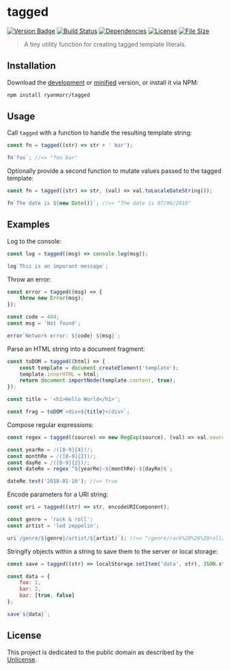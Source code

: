 # tagged

[![Version Badge][version-image]][project-url]
[![Build Status][build-image]][build-url]
[![Dependencies][dependencies-image]][project-url]
[![License][license-image]][license-url]
[![File Size][file-size-image]][project-url]

> A tiny utility function for creating tagged template literals.

## Installation

Download the [development](http://github.com/ryanmorr/tagged/raw/master/dist/tagged.js) or [minified](http://github.com/ryanmorr/tagged/raw/master/dist/tagged.min.js) version, or install it via NPM:

``` sh
npm install ryanmorr/tagged
```

## Usage

Call `tagged` with a function to handle the resulting template string:

``` javascript
const fn = tagged((str) => str + ' bar');

fn`foo`; //=> "foo bar"
```

Optionally provide a second function to mutate values passed to the tagged template:

``` javascript
const fn = tagged((str) => str, (val) => val.toLocaleDateString());

fn`The date is ${new Date()}`; //=> "The date is 07/06/2018"
```

## Examples

Log to the console:

``` javascript
const log = tagged((msg) => console.log(msg));

log`This is an imporant message`;
```

Throw an error:

``` javascript
const error = tagged((msg) => {
    throw new Error(msg);
});

const code = 404;
const msg = 'Not found';

error`Network error: ${code} ${msg}`;
```

Parse an HTML string into a document fragment:

``` javascript
const toDOM = tagged((html) => {
    const template = document.createElement('template');
    template.innerHTML = html;
    return document.importNode(template.content, true);
});

const title = '<h1>Hello World</h1>';

const frag = toDOM`<div>${title}</div>`;
```

Compose regular expressions:

``` javascript
const regex = tagged((source) => new RegExp(source), (val) => val.source);

const yearRe = /([0-9]{4})/;
const monthRe = /([0-9]{2})/;
const dayRe = /([0-9]{2})/;
const dateRe = regex`^${yearRe}-${monthRe}-${dayRe}$`;

dateRe.test('2018-01-10'); //=> true
```

Encode parameters for a URI string:

``` javascript
const uri = tagged((str) => str, encodeURIComponent);

const genre = 'rock & roll';
const artist = 'led zeppelin';

uri`/genre/${genre}/artist/${artist}`); //=> "/genre/rock%20%26%20roll/artist/led%20zeppelin"
```

Stringify objects within a string to save them to the server or local storage:

``` javascript
const save = tagged((str) => localStorage.setItem('data', str), JSON.stringify);

const data = {
    foo: 1,
    bar: 2,
    baz: [true, false]
};

save`${data}`;
```

## License

This project is dedicated to the public domain as described by the [Unlicense](http://unlicense.org/).

[project-url]: https://github.com/ryanmorr/tagged
[version-image]: https://badge.fury.io/gh/ryanmorr%2Ftagged.svg
[build-url]: https://travis-ci.org/ryanmorr/tagged
[build-image]: https://travis-ci.org/ryanmorr/tagged.svg
[dependencies-image]: https://david-dm.org/ryanmorr/tagged.svg
[license-image]: https://img.shields.io/badge/license-Unlicense-blue.svg
[license-url]: UNLICENSE
[file-size-image]: https://badge-size.herokuapp.com/ryanmorr/tagged/master/dist/tagged.min.js.svg?color=blue&label=file%20size